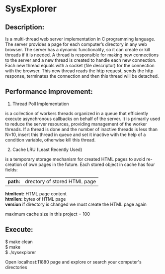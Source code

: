 # SysExplorer


Description:
------------

Is a multi-thread web server implementation in C programming language. The server 
provides a page  for each computer’s directory in any web browser. The server has
a dynamic functionality, so it can create or kill threads if it is needed. A thread
is responsible for making new connections to the server and a new thread is created
to handle each new connection. Each new thread equals with a socket (file descriptor)
for the connection with the browser. This new thread reads the http request, sends 
the http response, terminates the connection and then this thread will be detached.   


Performance Improvement:
------------------------

1. Thread Poll Implementation

is a collection of workers threads organized in a queue that efficiently execute 
asynchronous callbacks on behalf of the server. It is primarily used to reduce 
the server resources, providing management of the worker threads. If a thread is
done and the number of inactive threads is less than N=10, insert this thread in
queue and set it inactive with the help of a condition variable, otherwise kill
this thread.

2. Cache LRU (Least Recently Used)

is a temporary storage mechanism for created HTML pages to avoid re-creation of
own pages in the future. Each stored object in cache has four fields:

<table>
<tr>
  <td>
    <b>path:</b>
  </td>
  <td>
    drectory of stored HTML page <br>
  </td>
</tr>
</table>
<b>htmltext:</b>      HTML page content <br> 
<b>htmllen:</b>       bytes of HTML page <br>
<b>version</b>        if directory is changed we must create the HTML page again <br>

maximum cache size in this project = 100


Execute:
--------

$ make clean <br>
$ make <br>
$ ./sysexplorer <br>

Open localhost:11880 page and explore or search your computer's directories

